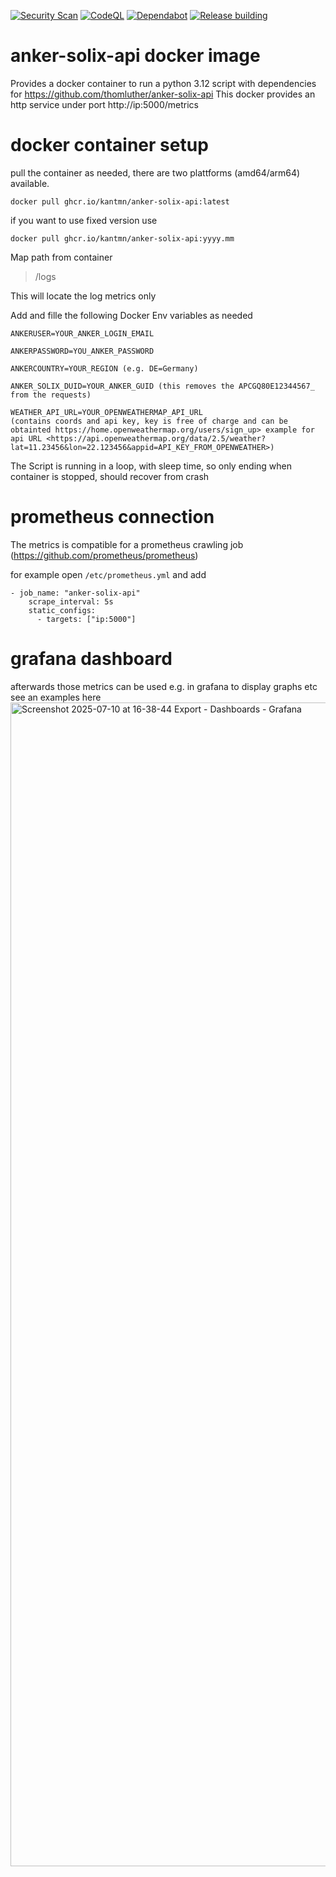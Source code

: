 [![Security Scan](https://github.com/kantmn/anker-solix-api/actions/workflows/codacy.yml/badge.svg)](https://github.com/kantmn/anker-solix-api/actions/workflows/codacy.yml)
[![CodeQL](https://github.com/kantmn/anker-solix-api/actions/workflows/github-code-scanning/codeql/badge.svg)](https://github.com/kantmn/anker-solix-api/actions/workflows/github-code-scanning/codeql)
[![Dependabot](https://github.com/kantmn/anker-solix-api/actions/workflows/dependabot/dependabot-updates/badge.svg)](https://github.com/kantmn/anker-solix-api/actions/workflows/dependabot/dependabot-updates)
[![Release building](https://github.com/kantmn/anker-solix-api/actions/workflows/release.yml/badge.svg)](https://github.com/kantmn/anker-solix-api/actions/workflows/release.yml)

# anker-solix-api docker image
Provides a docker container to run a python 3.12 script with dependencies for <https://github.com/thomluther/anker-solix-api>
This docker provides an http service under port http://ip:5000/metrics


# docker container setup
pull the container as needed, there are two plattforms (amd64/arm64) available.

``
docker pull ghcr.io/kantmn/anker-solix-api:latest
``

if you want to use fixed version use
 
``
docker pull ghcr.io/kantmn/anker-solix-api:yyyy.mm
``

Map path from container 
> /logs

This will locate the log metrics only


Add and fille the following Docker Env variables as needed
```
ANKERUSER=YOUR_ANKER_LOGIN_EMAIL

ANKERPASSWORD=YOU_ANKER_PASSWORD

ANKERCOUNTRY=YOUR_REGION (e.g. DE=Germany)

ANKER_SOLIX_DUID=YOUR_ANKER_GUID (this removes the APCGQ80E12344567_ from the requests)

WEATHER_API_URL=YOUR_OPENWEATHERMAP_API_URL
(contains coords and api key, key is free of charge and can be obtainted https://home.openweathermap.org/users/sign_up> example for api URL <https://api.openweathermap.org/data/2.5/weather?lat=11.23456&lon=22.123456&appid=API_KEY_FROM_OPENWEATHER>)
```
The Script is running in a loop, with sleep time, so only ending when container is stopped, should recover from crash

# prometheus connection
The metrics is compatible for a prometheus crawling job (<https://github.com/prometheus/prometheus>)

for example open
`
/etc/prometheus.yml
`
and add
````
- job_name: "anker-solix-api"
    scrape_interval: 5s
    static_configs:
      - targets: ["ip:5000"]
````

# grafana dashboard
afterwards those metrics can be used e.g. in grafana to display graphs etc
see an examples here
<img width="1920" height="1862" alt="Screenshot 2025-07-10 at 16-38-44 Export - Dashboards - Grafana" src="https://github.com/user-attachments/assets/17e585ea-2193-48b6-a61e-f17b984dba42" />
